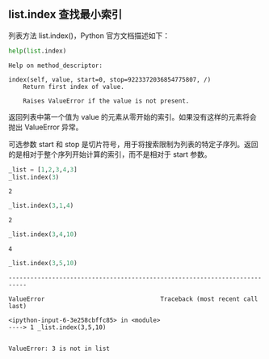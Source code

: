 ## list.index 查找最小索引

列表方法 list.index()，Python 官方文档描述如下：


```python
help(list.index)
```

    Help on method_descriptor:
    
    index(self, value, start=0, stop=9223372036854775807, /)
        Return first index of value.
        
        Raises ValueError if the value is not present.
    
    

返回列表中第一个值为 value 的元素从零开始的索引。如果没有这样的元素将会抛出 ValueError 异常。

可选参数 start 和 stop 是切片符号，用于将搜索限制为列表的特定子序列。返回的是相对于整个序列开始计算的索引，而不是相对于 start 参数。


```python
_list = [1,2,3,4,3]
_list.index(3)
```




    2




```python
_list.index(3,1,4)
```




    2




```python
_list.index(3,4,10)
```




    4




```python
_list.index(3,5,10)
```


    ---------------------------------------------------------------------------

    ValueError                                Traceback (most recent call last)

    <ipython-input-6-3e258cbffc85> in <module>
    ----> 1 _list.index(3,5,10)
    

    ValueError: 3 is not in list

